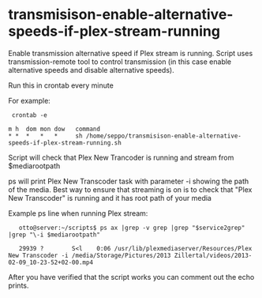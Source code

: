 transmisison-enable-alternative-speeds-if-plex-stream-running
=============================================================

Enable transmission alternative speed if Plex stream is running. Script uses transmission-remote tool to control transmission (in this case enable alternative speeds and disable alternative speeds).

 Run this in crontab every minute

 For example:

```
 crontab -e
```

```
m h  dom mon dow   command
* *  *   *   *     sh /home/seppo/transmisison-enable-alternative-speeds-if-plex-stream-running.sh
```

  Script will check that Plex New Trancoder is running and stream from $mediarootpath
  
  ps will print Plex New Transcoder task with parameter -i showing
  the path of the media. Best way to ensure that streaming is on is to
  check that "Plex New Transcoder" is running and it has root path of your media

  Example ps line when running Plex stream:
```
   otto@server:~/scripts$ ps ax |grep -v grep |grep "$service2grep" |grep "\-i $mediarootpath"

   29939 ?        S<l    0:06 /usr/lib/plexmediaserver/Resources/Plex New Transcoder -i /media/Storage/Pictures/2013 Zillertal/videos/2013-02-09_10-23-52+02-00.mp4 
```


 After you have verified that the script works you can comment out the echo prints.

